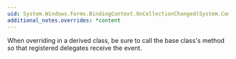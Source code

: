 ```yaml
---
uid: System.Windows.Forms.BindingContext.OnCollectionChanged(System.ComponentModel.CollectionChangeEventArgs)
additional_notes.overrides: *content
---
```


<p>When overriding <xref href="System.Windows.Forms.BindingContext.OnCollectionChanged(System.ComponentModel.CollectionChangeEventArgs)"></xref> in a derived class, be sure to call the base class's <xref href="System.Windows.Forms.BindingContext.OnCollectionChanged(System.ComponentModel.CollectionChangeEventArgs)"></xref> method so that registered delegates receive the event.</p>


